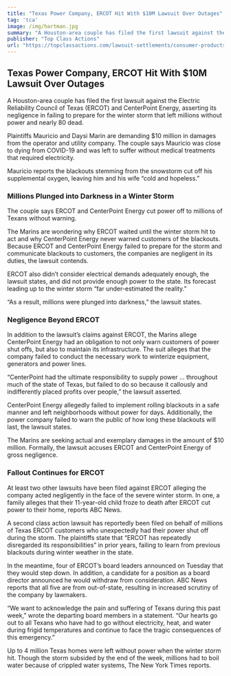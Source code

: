 ```yaml
---
title: "Texas Power Company, ERCOT Hit With $10M Lawsuit Over Outages"
tag: 'tca'
image: /img/hartman.jpg
summary: "A Houston-area couple has filed the first lawsuit against the Electric Reliability Council of Texas (ERCOT) and CenterPoint Energy, asserting its negligence in failing to prepare for the winter storm that left millions without power and nearly 80 dead."
publisher: "Top Class Actions"
url: "https://topclassactions.com/lawsuit-settlements/consumer-products/texas-power-company-ercot-hit-with-10m-lawsuit-over-outages/"
---
```

## Texas Power Company, ERCOT Hit With $10M Lawsuit Over Outages

A Houston-area couple has filed the first lawsuit against the Electric Reliability Council of Texas (ERCOT) and CenterPoint Energy, asserting its negligence in failing to prepare for the winter storm that left millions without power and nearly 80 dead.

Plaintiffs Mauricio and Daysi Marin are demanding $10 million in damages from the operator and utility company. The couple says Mauricio was close to dying from COVID-19 and was left to suffer without medical treatments that required electricity.

Mauricio reports the blackouts stemming from the snowstorm cut off his supplemental oxygen, leaving him and his wife “cold and hopeless.”

### Millions Plunged into Darkness in a Winter Storm

The couple says ERCOT and CenterPoint Energy cut power off to millions of Texans without warning.

The Marins are wondering why ERCOT waited until the winter storm hit to act and why CenterPoint Energy never warned customers of the blackouts. Because ERCOT and CenterPoint Energy failed to prepare for the storm and communicate blackouts to customers, the companies are negligent in its duties, the lawsuit contends.

ERCOT also didn’t consider electrical demands adequately enough, the lawsuit states, and did not provide enough power to the state. Its forecast leading up to the winter storm “far under-estimated the reality.”

“As a result, millions were plunged into darkness,” the lawsuit states.

### Negligence Beyond ERCOT

In addition to the lawsuit’s claims against ERCOT, the Marins allege CenterPoint Energy had an obligation to not only warn customers of power shut offs, but also to maintain its infrastructure. The suit alleges that the company failed to conduct the necessary work to winterize equipment, generators and power lines.

“CenterPoint had the ultimate responsibility to supply power … throughout much of the state of Texas, but failed to do so because it callously and indifferently placed profits over people,” the lawsuit asserted.

CenterPoint Energy allegedly failed to implement rolling blackouts in a safe manner and left neighborhoods without power for days. Additionally, the power company failed to warn the public of how long these blackouts will last, the lawsuit states.  

The Marins are seeking actual and exemplary damages in the amount of $10 million. Formally, the lawsuit accuses ERCOT and CenterPoint Energy of gross negligence.

### Fallout Continues for ERCOT

At least two other lawsuits have been filed against ERCOT alleging the company acted negligently in the face of the severe winter storm. In one, a family alleges that their 11-year-old child froze to death after ERCOT cut power to their home, reports ABC News.

A second class action lawsuit has reportedly been filed on behalf of millions of Texas ERCOT customers who unexpectedly had their power shut off during the storm. The plaintiffs state that “ERCOT has repeatedly disregarded its responsibilities” in prior years, failing to learn from previous blackouts during winter weather in the state.

In the meantime, four of ERCOT’s board leaders announced on Tuesday that they would step down. In addition, a candidate for a position as a board director announced he would withdraw from consideration. ABC News reports that all five are from out-of-state, resulting in increased scrutiny of the company by lawmakers.

“We want to acknowledge the pain and suffering of Texans during this past week,” wrote the departing board members in a statement. “Our hearts go out to all Texans who have had to go without electricity, heat, and water during frigid temperatures and continue to face the tragic consequences of this emergency.”

Up to 4 million Texas homes were left without power when the winter storm hit. Though the storm subsided by the end of the week, millions had to boil water because of crippled water systems, The New York Times reports.
